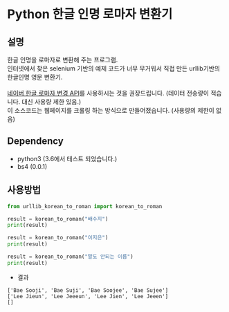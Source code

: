 # Python 한글 인명 로마자 변환기

## 설명

한글 인명을 로마자로 변환해 주는 프로그램.<br />
인터넷에서 찾은 selenium 기반의 예제 코드가 너무 무거워서 직접 만든 urllib기반의 한글인명 영문 변환기.
<br />
<br />
[네이버 한글 로마자 변경 API](https://developers.naver.com/products/roman/)를 사용하시는 것을 권장드립니다. (데이터 전송량이 적습니다. 대신 사용량 제한 있음.)<br />
이 소스코드는 웹페이지를 크롤링 하는 방식으로 만들어졌습니다. (사용량의 제한이 없음)

## Dependency

- python3 (3.6에서 테스트 되었습니다.)
- bs4 (0.0.1)

## 사용방법

```python
from urllib_korean_to_roman import korean_to_roman

result = korean_to_roman("배수지")
print(result)

result = korean_to_roman("이지은")
print(result)

result = korean_to_roman("말도 안되는 이름")
print(result)
```

- 결과
```
['Bae Sooji', 'Bae Suji', 'Bae Soojee', 'Bae Sujee']
['Lee Jieun', 'Lee Jeeeun', 'Lee Jien', 'Lee Jeeen']
[]
```
